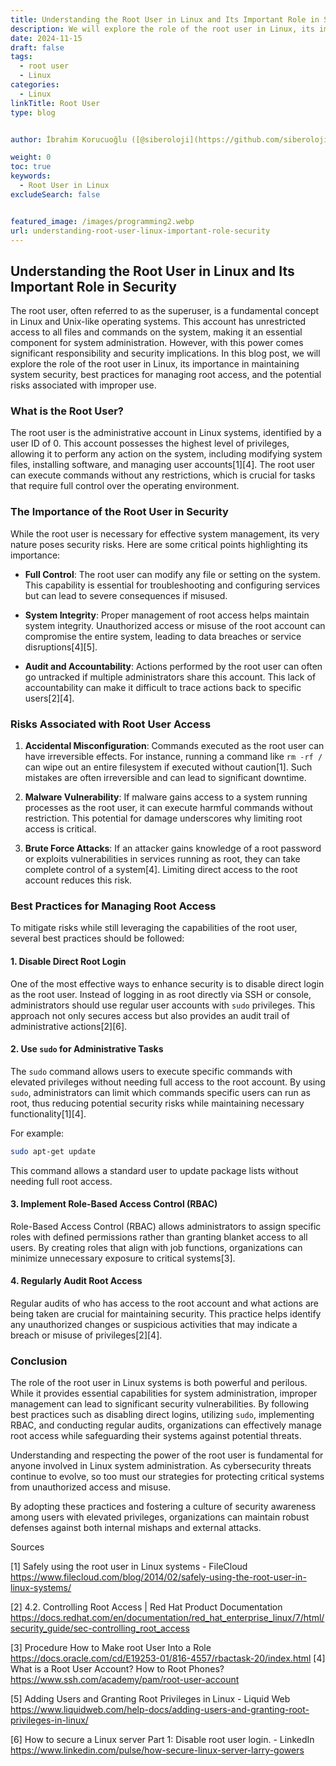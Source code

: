```yaml
---
title: Understanding the Root User in Linux and Its Important Role in Security
description: We will explore the role of the root user in Linux, its importance in maintaining system security, best practices for managing root access, and the potential risks associated with improper use.
date: 2024-11-15
draft: false
tags:
  - root user
  - Linux
categories:
  - Linux
linkTitle: Root User
type: blog


author: İbrahim Korucuoğlu ([@siberoloji](https://github.com/siberoloji))

weight: 0
toc: true
keywords:
  - Root User in Linux
excludeSearch: false


featured_image: /images/programming2.webp
url: understanding-root-user-linux-important-role-security
---
```

## Understanding the Root User in Linux and Its Important Role in Security

The root user, often referred to as the superuser, is a fundamental concept in Linux and Unix-like operating systems. This account has unrestricted access to all files and commands on the system, making it an essential component for system administration. However, with this power comes significant responsibility and security implications. In this blog post, we will explore the role of the root user in Linux, its importance in maintaining system security, best practices for managing root access, and the potential risks associated with improper use.

### What is the Root User?

The root user is the administrative account in Linux systems, identified by a user ID of 0. This account possesses the highest level of privileges, allowing it to perform any action on the system, including modifying system files, installing software, and managing user accounts[1][4]. The root user can execute commands without any restrictions, which is crucial for tasks that require full control over the operating environment.

### The Importance of the Root User in Security

While the root user is necessary for effective system management, its very nature poses security risks. Here are some critical points highlighting its importance:

- **Full Control**: The root user can modify any file or setting on the system. This capability is essential for troubleshooting and configuring services but can lead to severe consequences if misused.
  
- **System Integrity**: Proper management of root access helps maintain system integrity. Unauthorized access or misuse of the root account can compromise the entire system, leading to data breaches or service disruptions[4][5].

- **Audit and Accountability**: Actions performed by the root user can often go untracked if multiple administrators share this account. This lack of accountability can make it difficult to trace actions back to specific users[2][4].

### Risks Associated with Root User Access

1. **Accidental Misconfiguration**: Commands executed as the root user can have irreversible effects. For instance, running a command like `rm -rf /` can wipe out an entire filesystem if executed without caution[1]. Such mistakes are often irreversible and can lead to significant downtime.

2. **Malware Vulnerability**: If malware gains access to a system running processes as the root user, it can execute harmful commands without restriction. This potential for damage underscores why limiting root access is critical.

3. **Brute Force Attacks**: If an attacker gains knowledge of a root password or exploits vulnerabilities in services running as root, they can take complete control of a system[4]. Limiting direct access to the root account reduces this risk.

### Best Practices for Managing Root Access

To mitigate risks while still leveraging the capabilities of the root user, several best practices should be followed:

#### 1. Disable Direct Root Login

One of the most effective ways to enhance security is to disable direct login as the root user. Instead of logging in as root directly via SSH or console, administrators should use regular user accounts with `sudo` privileges. This approach not only secures access but also provides an audit trail of administrative actions[2][6].

#### 2. Use `sudo` for Administrative Tasks

The `sudo` command allows users to execute specific commands with elevated privileges without needing full access to the root account. By using `sudo`, administrators can limit which commands specific users can run as root, thus reducing potential security risks while maintaining necessary functionality[1][4]. 

For example:

```bash
sudo apt-get update
```

This command allows a standard user to update package lists without needing full root access.

#### 3. Implement Role-Based Access Control (RBAC)

Role-Based Access Control (RBAC) allows administrators to assign specific roles with defined permissions rather than granting blanket access to all users. By creating roles that align with job functions, organizations can minimize unnecessary exposure to critical systems[3].

#### 4. Regularly Audit Root Access

Regular audits of who has access to the root account and what actions are being taken are crucial for maintaining security. This practice helps identify any unauthorized changes or suspicious activities that may indicate a breach or misuse of privileges[2][4].

### Conclusion

The role of the root user in Linux systems is both powerful and perilous. While it provides essential capabilities for system administration, improper management can lead to significant security vulnerabilities. By following best practices such as disabling direct logins, utilizing `sudo`, implementing RBAC, and conducting regular audits, organizations can effectively manage root access while safeguarding their systems against potential threats.

Understanding and respecting the power of the root user is fundamental for anyone involved in Linux system administration. As cybersecurity threats continue to evolve, so too must our strategies for protecting critical systems from unauthorized access and misuse.

By adopting these practices and fostering a culture of security awareness among users with elevated privileges, organizations can maintain robust defenses against both internal mishaps and external attacks.

Sources

[1] Safely using the root user in Linux systems - FileCloud <https://www.filecloud.com/blog/2014/02/safely-using-the-root-user-in-linux-systems/>

[2] 4.2. Controlling Root Access | Red Hat Product Documentation <https://docs.redhat.com/en/documentation/red_hat_enterprise_linux/7/html/security_guide/sec-controlling_root_access>

[3] Procedure How to Make root User Into a Role <https://docs.oracle.com/cd/E19253-01/816-4557/rbactask-20/index.html>
[4] What is a Root User Account? How to Root Phones? <https://www.ssh.com/academy/pam/root-user-account>

[5] Adding Users and Granting Root Privileges in Linux - Liquid Web <https://www.liquidweb.com/help-docs/adding-users-and-granting-root-privileges-in-linux/>

[6] How to secure a Linux server Part 1: Disable root user login. - LinkedIn <https://www.linkedin.com/pulse/how-secure-linux-server-larry-gowers>
